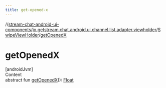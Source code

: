 ```yaml
---
title: get-opened-x
---
```

//[stream-chat-android-ui-components](../../../index.md)/[io.getstream.chat.android.ui.channel.list.adapter.viewholder](../index.md)/[SwipeViewHolder](index.md)/[getOpenedX](getOpenedX.md)



# getOpenedX  
[androidJvm]  
Content  
abstract fun [getOpenedX](getOpenedX.md)(): [Float](https://kotlinlang.org/api/latest/jvm/stdlib/kotlin/-float/index.html)  



